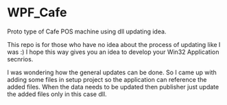 # WPF_Cafe
Proto type of Cafe POS machine using dll updating idea.

This repo is for those who have no idea about the process of updating like I was :)
I hope this way gives you an idea to develop your Win32 Application secnrios.

I was wondering how the general updates can be done.
So I came up with adding some files in setup project so the application can reference the added files.
When the data needs to be updated then publisher just update the added files only in this case dll.
